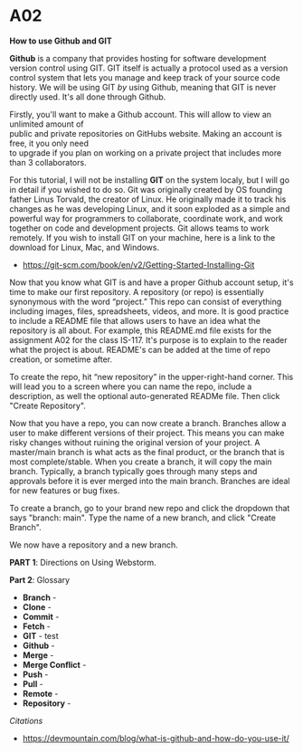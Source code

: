# A02
**How to use Github and GIT**
  
  **Github** is a company that provides hosting for software development version control using GIT.
  GIT itself is actually a protocol used as a version control system that lets you manage and keep 
  track of your source code history. We will be using GIT _by_ using Github, meaning that GIT is 
  never directly used. It's all done through Github. <br>
      
  Firstly, you'll want to make a Github account. This will allow to view an unlimited amount of   
  public and private repositories on GitHubs website. Making an account is free, it you only need  
  to upgrade if you plan on working on a private project that includes more than 3 collaborators.<br>
    
  For this tutorial, I will not be installing **GIT** on the system localy, but I will go in
  detail if you wished to do so. Git was originally created by OS founding father Linus Torvald, 
  the creator of Linux. He originally made it to track his changes as he was developing Linux, and
  it soon exploded as a simple and powerful way for programmers to collaborate, coordinate work,
  and work together on code and development projects. Git allows teams to work remotely. If you 
  wish to install GIT on your machine, here is a link to the download for Linux, Mac, and Windows.
  * https://git-scm.com/book/en/v2/Getting-Started-Installing-Git

  Now that you know what GIT is and have a proper Github account setup, it's time to make our first 
  repository. A repository (or repo) is essentially synonymous with the word “project.” This repo can
  consist of everything including images, files, spreadsheets, videos, and more. It is good practice
  to include a README file that allows users to have an idea what the repository is all about. For
  example, this README.md file exists for the assignment A02 for the class IS-117. It's purpose is 
  to explain to the reader what the project is about. README's can be added at the time of repo
  creation, or sometime after.

  To create the repo, hit “new repository” in the upper-right-hand corner. This will lead you to a 
  screen where you can name the repo, include a description, as well the optional auto-generated
  READMe file. Then click "Create Repository".

  Now that you have a repo, you can now create a branch. Branches allow a user to make different 
  versions of their project. This means you can make risky changes without ruining the original 
  version of your project. A master/main branch is what acts as the final product, or the branch that 
  is most complete/stable. When you create a branch, it will copy the main branch. Typically, a
  branch typically goes through many steps and approvals before it is ever merged into the main 
  branch. Branches are ideal for new features or bug fixes.

  To create a branch, go to your brand new repo and click the dropdown that says "branch: main".
  Type the name of a new branch, and click "Create Branch". 
    
  We now have a repository and a new branch.

  
**PART 1**: Directions on Using Webstorm.

**Part 2**: Glossary
* **Branch** - 
* **Clone** -
* **Commit** -
* **Fetch** -
* **GIT** - test
* **Github** -
* **Merge** -
* **Merge Conflict** -
* **Push** -
* **Pull** -
* **Remote** -
* **Repository** -


_Citations_
* https://devmountain.com/blog/what-is-github-and-how-do-you-use-it/
